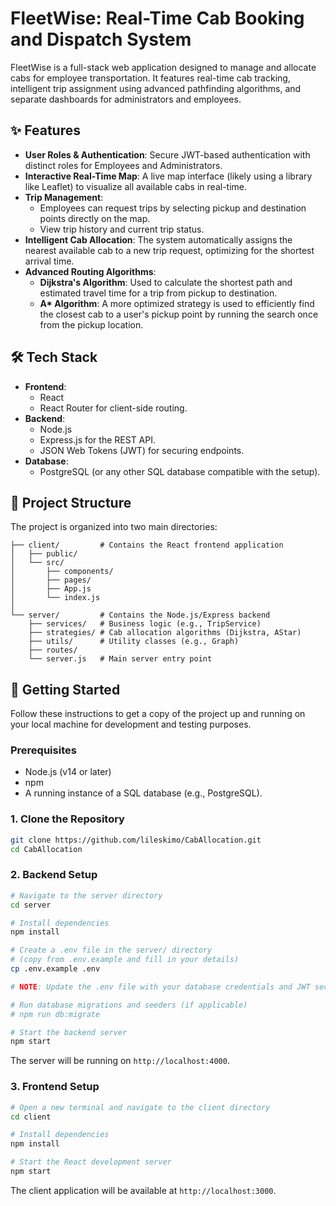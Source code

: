 # FleetWise: Real-Time Cab Booking and Dispatch System

FleetWise is a full-stack web application designed to manage and allocate cabs for employee transportation. It features real-time cab tracking, intelligent trip assignment using advanced pathfinding algorithms, and separate dashboards for administrators and employees.

## ✨ Features

*   **User Roles & Authentication**: Secure JWT-based authentication with distinct roles for Employees and Administrators.
*   **Interactive Real-Time Map**: A live map interface (likely using a library like Leaflet) to visualize all available cabs in real-time.
*   **Trip Management**:
    *   Employees can request trips by selecting pickup and destination points directly on the map.
    *   View trip history and current trip status.
*   **Intelligent Cab Allocation**: The system automatically assigns the nearest available cab to a new trip request, optimizing for the shortest arrival time.
*   **Advanced Routing Algorithms**:
    *   **Dijkstra's Algorithm**: Used to calculate the shortest path and estimated travel time for a trip from pickup to destination.
    *   **A\* Algorithm**: A more optimized strategy is used to efficiently find the closest cab to a user's pickup point by running the search once from the pickup location.

## 🛠️ Tech Stack

*   **Frontend**:
    *   React
    *   React Router for client-side routing.
*   **Backend**:
    *   Node.js
    *   Express.js for the REST API.
    *   JSON Web Tokens (JWT) for securing endpoints.
*   **Database**:
    *   PostgreSQL (or any other SQL database compatible with the setup).

## 📂 Project Structure

The project is organized into two main directories:

```
├── client/         # Contains the React frontend application
│   ├── public/
│   └── src/
│       ├── components/
│       ├── pages/
│       ├── App.js
│       └── index.js
│
└── server/         # Contains the Node.js/Express backend
    ├── services/   # Business logic (e.g., TripService)
    ├── strategies/ # Cab allocation algorithms (Dijkstra, AStar)
    ├── utils/      # Utility classes (e.g., Graph)
    ├── routes/
    └── server.js   # Main server entry point
```

## 🚀 Getting Started

Follow these instructions to get a copy of the project up and running on your local machine for development and testing purposes.

### Prerequisites

*   Node.js (v14 or later)
*   npm
*   A running instance of a SQL database (e.g., PostgreSQL).

### 1. Clone the Repository

```bash
git clone https://github.com/lileskimo/CabAllocation.git
cd CabAllocation
```

### 2. Backend Setup

```bash
# Navigate to the server directory
cd server

# Install dependencies
npm install

# Create a .env file in the server/ directory
# (copy from .env.example and fill in your details)
cp .env.example .env

# NOTE: Update the .env file with your database credentials and JWT secret.

# Run database migrations and seeders (if applicable)
# npm run db:migrate

# Start the backend server
npm start
```
The server will be running on `http://localhost:4000`.

### 3. Frontend Setup

```bash
# Open a new terminal and navigate to the client directory
cd client

# Install dependencies
npm install

# Start the React development server
npm start
```
The client application will be available at `http://localhost:3000`.

